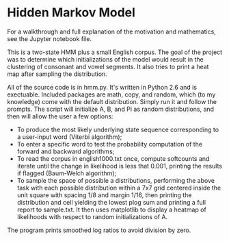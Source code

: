 # Hidden Markov Model

For a walkthrough and full explanation of the motivation and mathematics, see the Jupyter notebook file.

This is a two-state HMM plus a small English corpus. The goal of the project was to determine which initializations of the model would result in the clustering of consonant and vowel segments. It also tries to print a heat map after sampling the distribution.

All of the source code is in hmm.py. It's written in Python 2.6 and is exectuable. Included packages are math, copy, and random, which (to my knowledge) come with the default distribution. Simply run it and follow the prompts. The script will initialize A, B, and Pi as random distributions, and then will allow the user a few options:

- To produce the most likely underlying state sequence corresponding to a user-input word (Viterbi algorithm);
- To enter a specific word to test the probability computation of the forward and backward algorithms;
- To read the corpus in english1000.txt once, compute softcounts and iterate until the change in likelihood is less that 0.001, printing the results if flagged (Baum-Welch algorithm);
- To sample the space of possible a distributions, performing the above task with each possible distribution within a 7x7 grid centered inside the unit square with spacing 1/8 and margin 1/16, then printing the distribution and cell yielding the lowest plog sum and printing a full report to sample.txt. It then uses matplotlib to display a heatmap of likelihoods with respect to random initializations of A.

The program prints smoothed log ratios to avoid division by zero.
